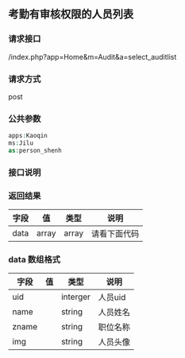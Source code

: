 ## 考勤有审核权限的人员列表
### **请求接口**
/index.php?app=Home&m=Audit&a=select_auditlist

### **请求方式**
post

### **公共参数** 
````php
apps:Kaoqin
ms:Jilu
as:person_shenh
````
### **接口说明**




### **返回结果**
|字段       |值             |类型    |说明           |
| --------- |--------      |--------|--------       |
|data       |array         |array  |请看下面代码 |


### **data 数组格式**
|字段       |值             |类型    |说明           |
| --------- |--------      |--------|--------       |
|uid       |         |interger  |人员uid |
|name       |         |string  |人员姓名 |
|zname       |         |string  |职位名称 |
|img       |         |string  |人员头像 |
